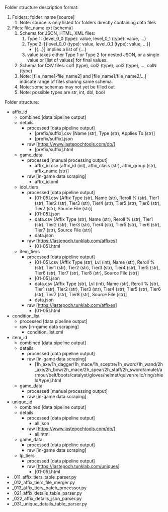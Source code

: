 Folder structure description format:
1.  Folders: folder_name [source]
    1.  Note: source is only listed for folders directly containing data files
2.  Files: file_name.ext [schema]
    1.  Schema for JSON, HTML, XML files:
        1.  Type 1: {level_0_0 (type): value, level_0_1 (type): value, ...}
        2.  Type 2: [{level_0_0 (type): value, level_0_1 (type): value, ...}]
            -   [{...}] implies a list of {...}
        3.  value takes either Type 1 or Type 2 for nested JSON, or a single value or [list of values] for final values.
    2.  Schema for CSV files: col1 (type), col2 (type), col3 (type), ..., colN (type)
    3.  Note: [file_name1-file_name2] and [file_name1/file_name2/...] indicate range of files sharing same schema. 
    4.  Note: some schemas may not yet be filled out
    5.  Note: possible types are str, int, dbl, bool

Folder structure:
-   affix_id
    -   combined [data pipeline output]
    -   details
        -   processed [data pipeline output]
            -   [prefix/suffix].csv [Name (str), Type (str), Applies To (str)]
            -   [prefix/suffix].json
        -   raw [https://www.lastepochtools.com/db/]
            -   [prefix/suffix].html
    -   game_data
        -   processed [manual processing output]
            -   affix_id.csv [affix_id (int), affix_class (str), affix_group (str), affix_name (str)]
        -   raw [in-game data scraping]
            -   affix_id.xml
    -   idol_tiers
        -   processed [data pipeline output]
            -   [01-05].csv [Affix Type (str), Name (str), Reroll % (str), Tier1 (str), Tier2 (str), Tier3 (str), Tier4 (str), Tier5 (str), Tier6 (str), Tier7 (str), Source File (str)]
            -   [01-05].json
            -   data.csv [Affix Type (str), Name (str), Reroll % (str), Tier1 (str), Tier2 (str), Tier3 (str), Tier4 (str), Tier5 (str), Tier6 (str), Tier7 (str), Source File (str)]
            -   data.json
        -   raw [https://lastepoch.tunklab.com/affixes]
            -   [01-05].html
    -   item_tiers
        -   processed [data pipeline output]
            -   [01-05].csv [Affix Type (str), Lvl (int), Name (str), Reroll % (str), Tier1 (str), Tier2 (str), Tier3 (str), Tier4 (str), Tier5 (str), Tier6 (str), Tier7 (str), Tier8 (str), Source File (str)]
            -   [01-05].json
            -   data.csv [Affix Type (str), Lvl (int), Name (str), Reroll % (str), Tier1 (str), Tier2 (str), Tier3 (str), Tier4 (str), Tier5 (str), Tier6 (str), Tier7 (str), Tier8 (str), Source File (str)]
            -   data.json
        -   raw [https://lastepoch.tunklab.com/affixes]
            -   [01-05].html
-   condition_list
    -   processed [data pipeline output]
    -   raw [in-game data scraping]
        -   condition_list.xml
-   item_id
    -   combined [data pipeline output]
    -   details
        -   processed [data pipeline output]
        -   raw [in-game data scraping]
            -   [1h_axe/1h_dagger/1h_mace/1h_sceptre/1h_sword/1h_wand/2h_axe/2h_bow/2h_mace/2h_spear/2h_staff/2h_sword/amulet/armour/belt/boots/catalyst/gloves/helmet/quiver/relic/ring/shield/type].html
    -   game_data
        -   processed [manual processing output]
        -   raw [in-game data scraping]
-   unique_id
    -   combined [data pipeline output]
    -   details
        -   processed [data pipeline output]
            -   all.json
        -   raw [https://www.lastepochtools.com/db/]
            -   all.html
    -   game_data
        -   processed [data pipeline output]
        -   raw [in-game data scraping]
    -   lp_tiers
        -   processed [data pipeline output]
        -   raw [https://lastepoch.tunklab.com/uniques]
            -   [01-05].html
-   _011_affix_tiers_table_parser.py
-   _012_affix_tiers_file_merger.py
-   _013_affix_tiers_batch_processor.py
-   _021_affix_details_table_parser.py
-   _022_affix_details_json_parser.py
-   _031_unique_details_table_parser.py